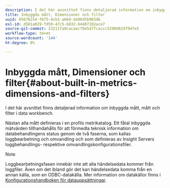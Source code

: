 ```yaml
---
description: I det här avsnittet finns detaljerad information om inbyggda mått, mått och filter i data workbench.
title: Inbyggda mått, Dimensioner och filter
uuid: 05676254-f6f5-4cb1-a664-da96d5b965db
exl-id: d581a029-fd59-47c5-b832-64407102ace7
source-git-commit: 232117a8cacaecf8e5d7fcaccc5290d6297947e5
workflow-type: tm+mt
source-wordcount: '144'
ht-degree: 0%

---
```


# Inbyggda mått, Dimensioner och filter{#about-built-in-metrics-dimensions-and-filters}

I det här avsnittet finns detaljerad information om inbyggda mått, mått och filter i data workbench.

Nästan alla mått definieras i en profils metrikatalog. Ett fåtal inbyggda mätvärden tillhandahålls för att förmedla teknisk information om databehandlingens status genom de två faserna, som kallas loggbearbetning och omvandling och som definieras av Insight Servers loggbehandlings- respektive omvandlingskonfigurationsfiler.

>[!NOTE]
>
>Loggbearbetningsfasen innebär inte att alla händelsedata kommer från loggfiler. Även om det ibland gör det kan händelsedata komma från en annan källa, som en ODBC-datakälla. Mer information om datakällor finns i [Konfigurationshandboken för datauppsättningar](https://experienceleague.adobe.com/docs/data-workbench/using/dataset/c-dataset-constr.html).
